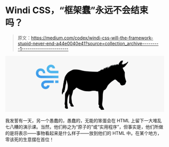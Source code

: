# Windi CSS，“框架蠢”永远不会结束吗？

> 原文：<https://medium.com/codex/windi-css-will-the-framework-stupid-never-end-a44e0040e41?source=collection_archive---------1----------------------->

![](img/b22d3d04c5a7aaaf1470e3d5f44c410f.png)

我发誓有一天，另一个愚蠢的，愚蠢的，无能的笨蛋会在 HTML 上留下一大堆乱七八糟的演示课。当然，他们称之为“原子的”或“实用程序”，但事实是，他们所做的是将表示——事物看起来是什么样子——放到他们的 HTML 中。在某个地方，零该死的生意摆在首位！